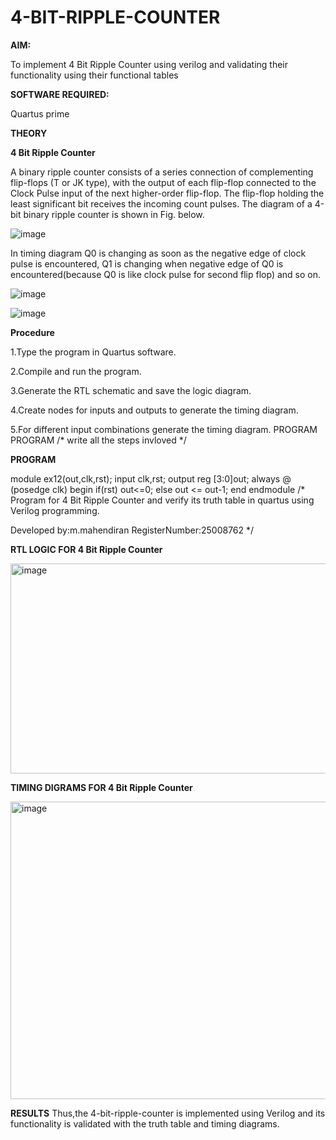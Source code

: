 # 4-BIT-RIPPLE-COUNTER

**AIM:**

To implement  4 Bit Ripple Counter using verilog and validating their functionality using their functional tables

**SOFTWARE REQUIRED:**

Quartus prime

**THEORY**

**4 Bit Ripple Counter**

A binary ripple counter consists of a series connection of complementing flip-flops (T or JK type), with the output of each flip-flop connected to the Clock Pulse input of the next higher-order flip-flop. The flip-flop holding the least significant bit receives the incoming count pulses. The diagram of a 4-bit binary ripple counter is shown in Fig. below.

![image](https://github.com/naavaneetha/4-BIT-RIPPLE-COUNTER/assets/154305477/cb4b74d4-31ab-4359-95d0-d22e67daba13)

In timing diagram Q0 is changing as soon as the negative edge of clock pulse is encountered, Q1 is changing when negative edge of Q0 is encountered(because Q0 is like clock pulse for second flip flop) and so on.

![image](https://github.com/naavaneetha/4-BIT-RIPPLE-COUNTER/assets/154305477/a573a7d6-014e-4e54-93e6-e2ac9530960b)

![image](https://github.com/naavaneetha/4-BIT-RIPPLE-COUNTER/assets/154305477/85e1958a-2fc1-49bb-9a9f-d58ccbf3663c)

**Procedure**

1.Type the program in Quartus software.

2.Compile and run the program.

3.Generate the RTL schematic and save the logic diagram.

4.Create nodes for inputs and outputs to generate the timing diagram.

5.For different input combinations generate the timing diagram. PROGRAM PROGRAM
/* write all the steps invloved */

**PROGRAM**

module ex12(out,clk,rst);
input clk,rst;
output reg [3:0]out;
always @ (posedge clk)
begin
   if(rst)
     out<=0;
   else 
     out <= out-1;
end
endmodule
/* Program for 4 Bit Ripple Counter and verify its truth table in quartus using Verilog programming.

 Developed by:m.mahendiran RegisterNumber:25008762
*/

**RTL LOGIC FOR 4 Bit Ripple Counter**

<img width="579" height="336" alt="image" src="https://github.com/user-attachments/assets/da1fab2c-67c0-41b4-865a-bf31df546575" />


**TIMING DIGRAMS FOR 4 Bit Ripple Counter**

<img width="826" height="476" alt="image" src="https://github.com/user-attachments/assets/cada3c67-ceb1-455d-b042-1de051c11231" />


**RESULTS**
 Thus,the 4-bit-ripple-counter is implemented using Verilog and its functionality is validated with the truth table and timing diagrams.
